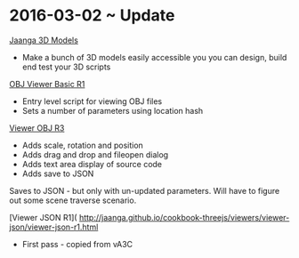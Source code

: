 2016-03-02 ~ Update
===


[Jaanga 3D Models]( http://jaanga.github.io/3d-models/ )

* Make a bunch of 3D models easily accessible you you can design, build end test your 3D scripts

[OBJ Viewer Basic R1]( http://jaanga.github.io/3d-models/viewers/obj-viewer-basic/obj-viewer-basic-r1.html )

* Entry level script for viewing OBJ files
* Sets a number of parameters using location hash

[Viewer OBJ R3]( http://jaanga.github.io/cookbook-threejs/viewers/viewer-obj/viewer-obj-r3.html )

* Adds scale, rotation and position
* Adds drag and drop and fileopen dialog
* Adds  text area display of source code
* Adds save to JSON

Saves to JSON - but only with un-updated parameters. Will have to figure out some scene traverse scenario.

[Viewer JSON R1]( http://jaanga.github.io/cookbook-threejs/viewers/viewer-json/viewer-json-r1.html 

* First pass - copied from vA3C
